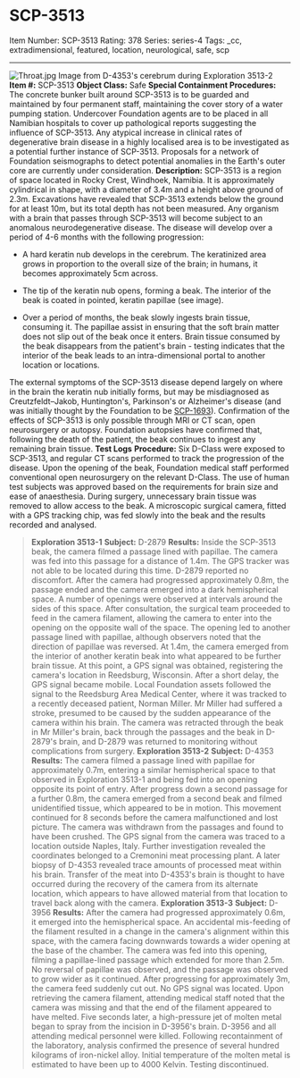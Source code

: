 # SCP-3513
Item Number: SCP-3513
Rating: 378
Series: series-4
Tags: _cc, extradimensional, featured, location, neurological, safe, scp

---

![Throat.jpg](https://scp-wiki.wdfiles.com/local--files/scp-3513/Throat.jpg)
Image from D-4353's cerebrum during Exploration 3513-2
**Item #:** SCP-3513
**Object Class:** Safe
**Special Containment Procedures:** The concrete bunker built around SCP-3513 is to be guarded and maintained by four permanent staff, maintaining the cover story of a water pumping station.
Undercover Foundation agents are to be placed in all Namibian hospitals to cover up pathological reports suggesting the influence of SCP-3513. Any atypical increase in clinical rates of degenerative brain disease in a highly localised area is to be investigated as a potential further instance of SCP-3513.
Proposals for a network of Foundation seismographs to detect potential anomalies in the Earth's outer core are currently under consideration.
**Description:** SCP-3513 is a region of space located in Rocky Crest, Windhoek, Namibia. It is approximately cylindrical in shape, with a diameter of 3.4m and a height above ground of 2.3m. Excavations have revealed that SCP-3513 extends below the ground for at least 10m, but its total depth has not been measured.
Any organism with a brain that passes through SCP-3513 will become subject to an anomalous neurodegenerative disease. The disease will develop over a period of 4-6 months with the following progression:
  * A hard keratin nub develops in the cerebrum. The keratinized area grows in proportion to the overall size of the brain; in humans, it becomes approximately 5cm across.

  * The tip of the keratin nub opens, forming a beak. The interior of the beak is coated in pointed, keratin papillae (see image).

  * Over a period of months, the beak slowly ingests brain tissue, consuming it. The papillae assist in ensuring that the soft brain matter does not slip out of the beak once it enters. Brain tissue consumed by the beak disappears from the patient's brain - testing indicates that the interior of the beak leads to an intra-dimensional portal to another location or locations.

The external symptoms of the SCP-3513 disease depend largely on where in the brain the keratin nub initially forms, but may be misdiagnosed as Creutzfeldt–Jakob, Huntington's, Parkinson's or Alzheimer's disease (and was initially thought by the Foundation to be [SCP-1693](/scp-1693)). Confirmation of the effects of SCP-3513 is only possible through MRI or CT scan, open neurosurgery or autopsy. Foundation autopsies have confirmed that, following the death of the patient, the beak continues to ingest any remaining brain tissue.
**Test Logs**
**Procedure:** Six D-Class were exposed to SCP-3513, and regular CT scans performed to track the progression of the disease. Upon the opening of the beak, Foundation medical staff performed conventional open neurosurgery on the relevant D-Class. The use of human test subjects was approved based on the requirements for brain size and ease of anaesthesia.
During surgery, unnecessary brain tissue was removed to allow access to the beak. A microscopic surgical camera, fitted with a GPS tracking chip, was fed slowly into the beak and the results recorded and analysed.
> **Exploration 3513-1**
> **Subject:** D-2879
> **Results:** Inside the SCP-3513 beak, the camera filmed a passage lined with papillae. The camera was fed into this passage for a distance of 1.4m. The GPS tracker was not able to be located during this time. D-2879 reported no discomfort.
> After the camera had progressed approximately 0.8m, the passage ended and the camera emerged into a dark hemispherical space. A number of openings were observed at intervals around the sides of this space. After consultation, the surgical team proceeded to feed in the camera filament, allowing the camera to enter into the opening on the opposite wall of the space.
> The opening led to another passage lined with papillae, although observers noted that the direction of papillae was reversed. At 1.4m, the camera emerged from the interior of another keratin beak into what appeared to be further brain tissue. At this point, a GPS signal was obtained, registering the camera's location in Reedsburg, Wisconsin. After a short delay, the GPS signal became mobile. Local Foundation assets followed the signal to the Reedsburg Area Medical Center, where it was tracked to a recently deceased patient, Norman Miller. Mr Miller had suffered a stroke, presumed to be caused by the sudden appearance of the camera within his brain.
> The camera was retracted through the beak in Mr Miller's brain, back through the passages and the beak in D-2879's brain, and D-2879 was returned to monitoring without complications from surgery.
> **Exploration 3513-2**
> **Subject:** D-4353
> **Results:** The camera filmed a passage lined with papillae for approximately 0.7m, entering a similar hemispherical space to that observed in Exploration 3513-1 and being fed into an opening opposite its point of entry. After progress down a second passage for a further 0.8m, the camera emerged from a second beak and filmed unidentified tissue, which appeared to be in motion. This movement continued for 8 seconds before the camera malfunctioned and lost picture. The camera was withdrawn from the passages and found to have been crushed.
> The GPS signal from the camera was traced to a location outside Naples, Italy. Further investigation revealed the coordinates belonged to a Cremonini meat processing plant.
> A later biopsy of D-4353 revealed trace amounts of processed meat within his brain. Transfer of the meat into D-4353's brain is thought to have occurred during the recovery of the camera from its alternate location, which appears to have allowed material from that location to travel back along with the camera.
> **Exploration 3513-3**
> **Subject:** D-3956
> **Results:** After the camera had progressed approximately 0.6m, it emerged into the hemispherical space. An accidental mis-feeding of the filament resulted in a change in the camera's alignment within this space, with the camera facing downwards towards a wider opening at the base of the chamber. The camera was fed into this opening, filming a papillae-lined passage which extended for more than 2.5m. No reversal of papillae was observed, and the passage was observed to grow wider as it continued. After progressing for approximately 3m, the camera feed suddenly cut out. No GPS signal was located.
> Upon retrieving the camera filament, attending medical staff noted that the camera was missing and that the end of the filament appeared to have melted. Five seconds later, a high-pressure jet of molten metal began to spray from the incision in D-3956's brain. D-3956 and all attending medical personnel were killed.
> Following recontainment of the laboratory, analysis confirmed the presence of several hundred kilograms of iron-nickel alloy. Initial temperature of the molten metal is estimated to have been up to 4000 Kelvin.
> Testing discontinued.
